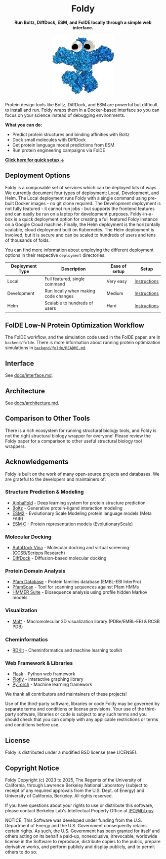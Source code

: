 <div align="center">

# Foldy

**Run Boltz, DiffDock, ESM, and FolDE locally through a simple web interface.**

<img src="frontend/public/pksito.gif" width="200" height="200" />

</div>

Protein design tools like Boltz, DiffDock, and ESM are powerful but difficult to install and run. Foldy wraps them in a Docker-based interface so you can focus on your science instead of debugging environments.

**What you can do:**
- Predict protein structures and binding affinities with Boltz
- Dock small molecules with DiffDock
- Get protein language model predictions from ESM
- Run protein engineering campaigns via FolDE

**[Click here for quick setup →](deployment/local/README.md)**

## Deployment Options

Foldy is a composable set of services which can be deployed lots of ways. We currently document four types of deployment: Local, Development, and Helm. The Local deployment runs Foldy with a single command using pre-built Docker images - no git clone required. The Development deployment is not fully featured - it cannot run jobs - but supports the frontend features and can easily be run on a laptop for development purposes. Foldy-in-a-box is a quick deployment option for creating a full featured Foldy instance on a Google Cloud machine. Finally, the Helm deployment is the horizontally scalable, cloud deployment built on Kubernetes. The Helm deployment is involved, but it is secure and can be scaled to hundreds of users and tens of thousands of folds.

You can find more information about employing the different deployment options in their respective `deployment` directories.

|Deployment Type|Description|Ease of setup|Setup|
|---|---|---|---|
|Local|Full featured, single command|Very easy|[Instructions](deployment/local/README.md)|
|Development|Run locally when making code changes|Medium|[Instructions](deployment/development/README.md)|
|Helm|Scalable to hundreds of users|Hard|[Instructions](deployment/helm/README.md)|

## FolDE Low-N Protein Optimization Workflow

The FolDE workflow, and the simulation code used in the FolDE paper, are in `backend/folde`. There is more information about running protein optimization simulations in [`backend/folde/README.md`](backend/folde/README.md).

## Interface

See [docs/interface.md](docs/interface.md).

## Architecture

See [docs/architecture.md](docs/architecture.md).

## Comparison to Other Tools

There is a rich ecosystem for running structural biology tools, and Foldy is not the right structural biology wrapper for everyone! Please review the Foldy paper for a comparison to other useful structural biology tool wrappers.

## Acknowledgements

Foldy is built on the work of many open-source projects and databases. We are grateful to the developers and maintainers of:

### Structure Prediction & Modeling
- [AlphaFold](https://github.com/deepmind/alphafold) - Deep learning system for protein structure prediction
- [Boltz](https://github.com/jwohlwend/boltz) - Generative protein–ligand interaction modeling
- [ESM2](https://github.com/facebookresearch/esm) - Evolutionary Scale Modeling protein language models (Meta FAIR)
- [ESM C](https://github.com/evolutionaryscale/esm) - Protein representation models (EvolutionaryScale)

### Molecular Docking
- [AutoDock Vina](https://github.com/ccsb-scripps/AutoDock-Vina) - Molecular docking and virtual screening (CCSB/Scripps Research)
- [DiffDock](https://github.com/gcorso/DiffDock) - Diffusion-based molecular docking

### Protein Domain Analysis
- [Pfam Database](https://www.ebi.ac.uk/interpro/entry/pfam/) - Protein families database (EMBL-EBI InterPro)
- [PfamScan](https://github.com/ebi-pf-team/PfamScan) - Tool for scanning sequences against Pfam HMMs
- [HMMER Suite](http://eddylab.org/software/hmmer) - Biosequence analysis using profile hidden Markov models

### Visualization
- [Mol*](https://github.com/molstar/molstar) - Macromolecular 3D visualization library (PDBe/EMBL-EBI & RCSB PDB)

### Cheminformatics
- [RDKit](https://github.com/rdkit/rdkit) - Cheminformatics and machine learning toolkit

### Web Framework & Libraries
- [Flask](https://flask.palletsprojects.com/) - Python web framework
- [Plotly](https://github.com/plotly/plotly.js) - Interactive graphing library
- [PyTorch](https://github.com/pytorch/pytorch) - Machine learning framework

We thank all contributors and maintainers of these projects!

Use of the third-party software, libraries or code Foldy may be governed by separate terms and conditions or license provisions. Your use of the third-party software, libraries or code is subject to any such terms and you should check that you can comply with any applicable restrictions or terms and conditions before use.

## License

Foldy is distributed under a modified BSD license (see LICENSE).

## Copyright Notice

Foldy Copyright (c) 2023 to 2025, The Regents of the University of California,
through Lawrence Berkeley National Laboratory (subject to receipt of
any required approvals from the U.S. Dept. of Energy) and University
of California, Berkeley. All rights reserved.

If you have questions about your rights to use or distribute this software,
please contact Berkeley Lab's Intellectual Property Office at
IPO@lbl.gov.

NOTICE.  This Software was developed under funding from the U.S. Department
of Energy and the U.S. Government consequently retains certain rights.  As
such, the U.S. Government has been granted for itself and others acting on
its behalf a paid-up, nonexclusive, irrevocable, worldwide license in the
Software to reproduce, distribute copies to the public, prepare derivative
works, and perform publicly and display publicly, and to permit others to do so.
